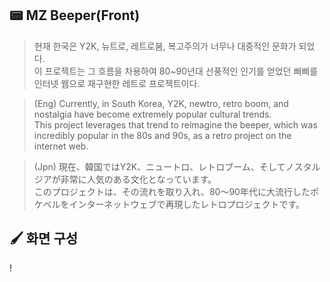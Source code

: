## 📟 MZ Beeper(Front) 
> 현재 한국은 Y2K, 뉴트로, 레트로붐, 복고주의가 너무나 대중적인 문화가 되었다. <br>
> 이 프로젝트는 그 흐름을 차용하여 80~90년대 선풍적인 인기를 얻었던 삐삐를 인터넷 웹으로 재구현한 레트로 프로젝트이다. <br>

> (Eng) Currently, in South Korea, Y2K, newtro, retro boom, and nostalgia have become extremely popular cultural trends.<br>
> This project leverages that trend to reimagine the beeper, which was incredibly popular in the 80s and 90s, as a retro project on the internet web.

> (Jpn) 現在、韓国ではY2K、ニュートロ、レトロブーム、そしてノスタルジアが非常に人気のある文化となっています。<br> 
> このプロジェクトは、その流れを取り入れ、80〜90年代に大流行したポケベルをインターネットウェブで再現したレトロプロジェクトです。

## 🖌️ 화면 구성 
!
